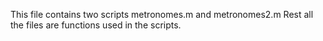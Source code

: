This file contains two scripts  metronomes.m and metronomes2.m
Rest all the files are functions used in the scripts. 
